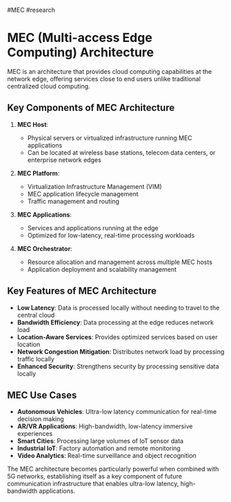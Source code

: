 #MEC #research 
# MEC (Multi-access Edge Computing) Architecture

MEC is an architecture that provides cloud computing capabilities at the network edge, offering services close to end users unlike traditional centralized cloud computing.

## Key Components of MEC Architecture

1. **MEC Host**: 
   - Physical servers or virtualized infrastructure running MEC applications
   - Can be located at wireless base stations, telecom data centers, or enterprise network edges

2. **MEC Platform**:
   - Virtualization Infrastructure Management (VIM)
   - MEC application lifecycle management
   - Traffic management and routing

3. **MEC Applications**:
   - Services and applications running at the edge
   - Optimized for low-latency, real-time processing workloads

4. **MEC Orchestrator**:
   - Resource allocation and management across multiple MEC hosts
   - Application deployment and scalability management

## Key Features of MEC Architecture

- **Low Latency**: Data is processed locally without needing to travel to the central cloud
- **Bandwidth Efficiency**: Data processing at the edge reduces network load
- **Location-Aware Services**: Provides optimized services based on user location
- **Network Congestion Mitigation**: Distributes network load by processing traffic locally
- **Enhanced Security**: Strengthens security by processing sensitive data locally

## MEC Use Cases

- **Autonomous Vehicles**: Ultra-low latency communication for real-time decision making
- **AR/VR Applications**: High-bandwidth, low-latency immersive experiences
- **Smart Cities**: Processing large volumes of IoT sensor data
- **Industrial IoT**: Factory automation and remote monitoring
- **Video Analytics**: Real-time surveillance and object recognition

The MEC architecture becomes particularly powerful when combined with 5G networks, establishing itself as a key component of future communication infrastructure that enables ultra-low latency, high-bandwidth applications.